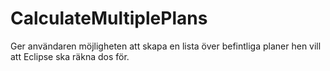 # CalculateMultiplePlans
Ger användaren möjligheten att skapa en lista över befintliga planer hen vill att Eclipse ska räkna dos för.
